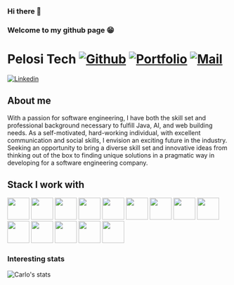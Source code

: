 ### Hi there 👋
### Welcome to my github page 😁

 # Pelosi Tech [![Github](https://img.shields.io/github/followers/pelositech?logo=github&logoColor=black&style=social)](https://github.com/pelositech) [![Portfolio](https://img.shields.io/website?down_color=red&down_message=Down&style=plastic&up_color=green&up_message=Live&url=http://pelositech-portfolio.herokuapp.com/)](http://carlopelosi.com/about-me/) [![Mail](https://img.shields.io/badge/-carlopelosi@live.com-gray?style=flat-square&logo=gmail&logoColor=red&link=)](mailto:carlopelosi@live.com)

[![Linkedin](https://img.shields.io/badge/-Carlo%20Pelosi-blue?style=flat-square&logo=linkedin&logoColor=white&link=https://www.linkedin.com/in/carlo-pelosi)](https://www.linkedin.com/in/carlo-pelosi/)


## About me 
With a passion for software engineering, I have both the skill set and professional background necessary to fulfill Java, AI, and web building needs. As a self-motivated, hard-working individual, with excellent communication and social skills, I envision an exciting future in the industry. Seeking an opportunity to bring a diverse skill set and innovative ideas from thinking out of the box to finding unique solutions in a pragmatic way in developing for a software engineering company. 

## Stack I work with
<code><img height="50" src="https://www.vectorlogo.zone/logos/reactjs/reactjs-ar21.svg"></code>
<code><img height="50" src="https://www.vectorlogo.zone/logos/javascript/javascript-horizontal.svg"></code>
<code><img height="50" src="https://www.vectorlogo.zone/logos/amazon_aws/amazon_aws-ar21.svg"></code>
<code><img height="50" src="https://s3.amazonaws.com/aws-mobile-hub-images/awsappsyncgithub.png"></code>
<code><img height="50" src="https://s3.amazonaws.com/aws-mobile-hub-images/aws-amplify-logo.png"></code>
<code><img height="50" src="https://www.vectorlogo.zone/logos/expressjs/expressjs-ar21.svg"></code>
<code><img height="50" src="https://www.vectorlogo.zone/logos/docker/docker-ar21.svg"></code>
<code><img height="50" src="https://www.vectorlogo.zone/logos/python/python-ar21.svg"></code>
<code><img height="50" src="https://www.vectorlogo.zone/logos/pocoo_flask/pocoo_flask-ar21.svg"></code>
<code><img height="50" src="https://www.vectorlogo.zone/logos/nodejs/nodejs-horizontal.svg"></code>
<code><img height="50" src="https://www.vectorlogo.zone/logos/postgresql/postgresql-horizontal.svg"></code>
<code><img height="50" src="https://www.vectorlogo.zone/logos/github/github-ar21.svg"></code>
<code><img height="50" src="https://www.vectorlogo.zone/logos/getpostman/getpostman-ar21.svg"></code>
<code><img height="50" src="https://www.vectorlogo.zone/logos/git-scm/git-scm-ar21.svg"></code>



### Interesting stats

![Carlo's stats](https://github-readme-stats.vercel.app/api?username=pelositech&show_icons=true)

